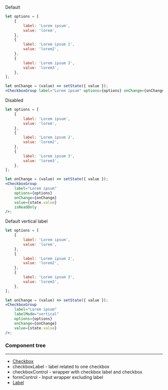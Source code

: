 Default

```jsx
let options = [
    {
        label: 'Lorem ipsum',
        value: 'lorem',
    },
    {
        label: 'Lorem ipsum 2',
        value: 'lorem2',
    },
    {
        label: 'Lorem ipsum 3',
        value: 'lorem3',
    },
];

let onChange = (value) => setState({ value });
<CheckboxGroup label="Lorem ipsum" options={options} onChange={onChange} value={state.value} />;
```

Disabled

```jsx
let options = [
    {
        label: 'Lorem ipsum',
        value: 'lorem',
    },
    {
        label: 'Lorem ipsum 2',
        value: 'lorem2',
    },
    {
        label: 'Lorem ipsum 3',
        value: 'lorem3',
    },
];

let onChange = (value) => setState({ value });
<CheckboxGroup
    label="Lorem ipsum"
    options={options}
    onChange={onChange}
    value={state.value}
    isReadOnly
/>;
```

Default vertical label

```jsx
let options = [
    {
        label: 'Lorem ipsum',
        value: 'lorem',
    },
    {
        label: 'Lorem ipsum 2',
        value: 'lorem2',
    },
    {
        label: 'Lorem ipsum 3',
        value: 'lorem3',
    },
];

let onChange = (value) => setState({ value });
<CheckboxGroup
    label="Lorem ipsum"
    labelMode="vertical"
    options={options}
    onChange={onChange}
    value={state.value}
/>;
```

### Component tree

---

-   [Checkbox](#/Forms?id=checkbox)
-   checkboxLabel - label related to one checkbox
-   checkboxControl - wrapper with checkbox label and checkbox
-   formControl - Input wrapper excluding label
-   [Label](#/Forms?id=label)
